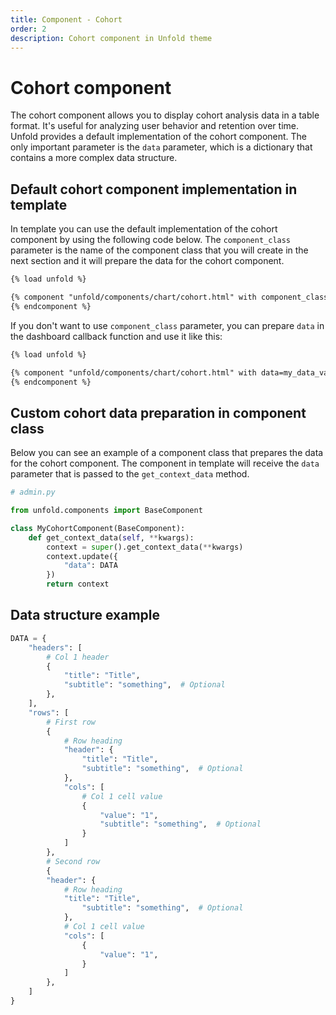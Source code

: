 ```yaml
---
title: Component - Cohort
order: 2
description: Cohort component in Unfold theme
---
```


# Cohort component

The cohort component allows you to display cohort analysis data in a table format. It's useful for analyzing user behavior and retention over time. Unfold provides a default implementation of the cohort component. The only important parameter is the `data` parameter, which is a dictionary that contains a more complex data structure.


## Default cohort component implementation in template

In template you can use the default implementation of the cohort component by using the following code below. The `component_class` parameter is the name of the component class that you will create in the next section and it will prepare the data for the cohort component.

```html
{% load unfold %}

{% component "unfold/components/chart/cohort.html" with component_class="MyCohortComponent" %}
{% endcomponent %}
```

If you don't want to use `component_class` parameter, you can prepare `data` in the dashboard callback function and use it like this:

```html
{% load unfold %}

{% component "unfold/components/chart/cohort.html" with data=my_data_variable data=my_data %}
{% endcomponent %}
```

## Custom cohort data preparation in component class

Below you can see an example of a component class that prepares the data for the cohort component. The component in template will receive the `data` parameter that is passed to the `get_context_data` method.

```python
# admin.py

from unfold.components import BaseComponent

class MyCohortComponent(BaseComponent):
    def get_context_data(self, **kwargs):
        context = super().get_context_data(**kwargs)
        context.update({
            "data": DATA
        })
        return context
```

## Data structure example

```python
DATA = {
    "headers": [
        # Col 1 header
        {
            "title": "Title",
            "subtitle": "something",  # Optional
        },
    ],
    "rows": [
        # First row
        {
            # Row heading
            "header": {
                "title": "Title",
                "subtitle": "something",  # Optional
            },
            "cols": [
                # Col 1 cell value
                {
                    "value": "1",
                    "subtitle": "something",  # Optional
                }
            ]
        },
        # Second row
        {
        "header": {
            # Row heading
            "title": "Title",
                "subtitle": "something",  # Optional
            },
            # Col 1 cell value
            "cols": [
                {
                    "value": "1",
                }
            ]
        },
    ]
}
```
